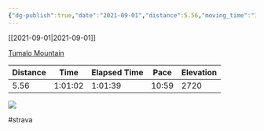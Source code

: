 ```yaml
---
{"dg-publish":true,"date":"2021-09-01","distance":5.56,"moving_time":"1:01:02","elapsed_time":"1:01:39","pace":"10:59","total_elevation_gain":2720,"url":"https://www.strava.com/activities/5890964439","permalink":"/01-personal/strava/2021-09-01-tumalo-mountain/","dgPassFrontmatter":true}
---
```



[[2021-09-01\|2021-09-01]]

[Tumalo Mountain](https://www.strava.com/activities/5890964439)

| Distance | Time    | Elapsed Time | Pace  | Elevation |
| -------- | ------- | ------------ | ----- | --------- |
| 5.56     | 1:01:02 | 1:01:39      | 10:59 | 2720      |



    
![](https://dgtzuqphqg23d.cloudfront.net/PTiGVF7gP5_noVzpdN-xK8IpUFZf-VVT6UCQCtqIRb0-768x252.jpg)

    

#strava
